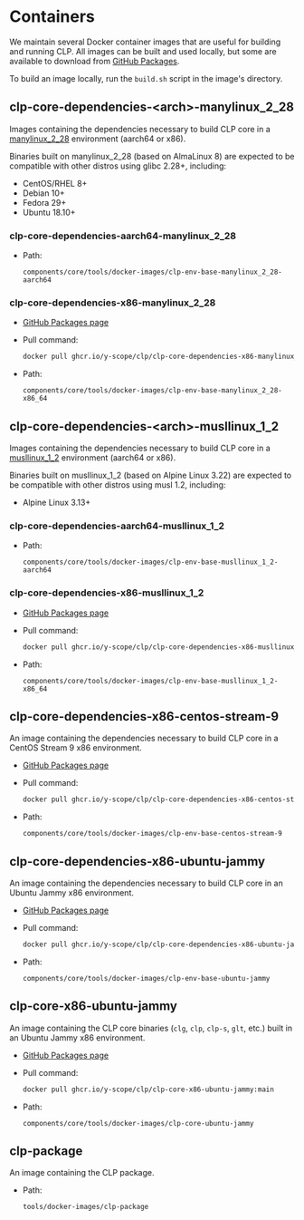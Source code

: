 # Containers

We maintain several Docker container images that are useful for building and running CLP. All images
can be built and used locally, but some are available to download from
[GitHub Packages][gh-packages].

To build an image locally, run the `build.sh` script in the image's directory.

## clp-core-dependencies-&lt;arch&gt;-manylinux_2_28

Images containing the dependencies necessary to build CLP core in a [manylinux_2_28][manylinux_2_28]
environment (aarch64 or x86).

Binaries built on manylinux_2_28 (based on AlmaLinux 8) are expected to be compatible with other
distros using glibc 2.28+, including:

* CentOS/RHEL 8+
* Debian 10+
* Fedora 29+
* Ubuntu 18.10+

### clp-core-dependencies-aarch64-manylinux_2_28

* Path:

  ```text
  components/core/tools/docker-images/clp-env-base-manylinux_2_28-aarch64
  ```

### clp-core-dependencies-x86-manylinux_2_28

* [GitHub Packages page][core-deps-manylinux_2_28-x86_64]
* Pull command:

  ```bash
  docker pull ghcr.io/y-scope/clp/clp-core-dependencies-x86-manylinux_2_28:main
  ```

* Path:

  ```text
  components/core/tools/docker-images/clp-env-base-manylinux_2_28-x86_64
  ```

## clp-core-dependencies-&lt;arch&gt;-musllinux_1_2

Images containing the dependencies necessary to build CLP core in a [musllinux_1_2][musllinux_1_2]
environment (aarch64 or x86).

Binaries built on musllinux_1_2 (based on Alpine Linux 3.22) are expected to be compatible with
other distros using musl 1.2, including:

* Alpine Linux 3.13+

### clp-core-dependencies-aarch64-musllinux_1_2

* Path:

  ```text
  components/core/tools/docker-images/clp-env-base-musllinux_1_2-aarch64
  ```

### clp-core-dependencies-x86-musllinux_1_2

* [GitHub Packages page][core-deps-musllinux_1_2-x86_64]
* Pull command:

  ```bash
  docker pull ghcr.io/y-scope/clp/clp-core-dependencies-x86-musllinux_1_2:main
  ```

* Path:

  ```text
  components/core/tools/docker-images/clp-env-base-musllinux_1_2-x86_64
  ```

## clp-core-dependencies-x86-centos-stream-9

An image containing the dependencies necessary to build CLP core in a CentOS Stream 9 x86
environment.

* [GitHub Packages page][core-deps-centos-stream-9]
* Pull command:

  ```bash
  docker pull ghcr.io/y-scope/clp/clp-core-dependencies-x86-centos-stream-9:main
  ```

* Path:

  ```text
  components/core/tools/docker-images/clp-env-base-centos-stream-9
  ```

## clp-core-dependencies-x86-ubuntu-jammy

An image containing the dependencies necessary to build CLP core in an Ubuntu Jammy x86
environment.

* [GitHub Packages page][core-deps-ubuntu-jammy]
* Pull command:

  ```bash
  docker pull ghcr.io/y-scope/clp/clp-core-dependencies-x86-ubuntu-jammy:main
  ```

* Path:

  ```text
  components/core/tools/docker-images/clp-env-base-ubuntu-jammy
  ```

## clp-core-x86-ubuntu-jammy

An image containing the CLP core binaries (`clg`, `clp`, `clp-s`, `glt`, etc.) built in an Ubuntu
Jammy x86 environment.

* [GitHub Packages page][core-ubuntu-jammy]
* Pull command:

  ```bash
  docker pull ghcr.io/y-scope/clp/clp-core-x86-ubuntu-jammy:main
  ```

* Path:

  ```text
  components/core/tools/docker-images/clp-core-ubuntu-jammy
  ```

## clp-package

An image containing the CLP package.

* Path:

  ```text
  tools/docker-images/clp-package
  ```

[core-deps-centos-stream-9]: https://github.com/y-scope/clp/pkgs/container/clp%2Fclp-core-dependencies-x86-centos-stream-9
[core-deps-manylinux_2_28-x86_64]: https://github.com/y-scope/clp/pkgs/container/clp%2Fclp-core-dependencies-x86-manylinux_2_28
[core-deps-musllinux_1_2-x86_64]: https://github.com/y-scope/clp/pkgs/container/clp%2Fclp-core-dependencies-x86-musllinux_1_2
[core-deps-ubuntu-jammy]: https://github.com/y-scope/clp/pkgs/container/clp%2Fclp-core-dependencies-x86-ubuntu-jammy
[core-ubuntu-jammy]: https://github.com/y-scope/clp/pkgs/container/clp%2Fclp-core-x86-ubuntu-jammy
[gh-packages]: https://github.com/orgs/y-scope/packages?repo_name=clp
[manylinux_2_28]: https://github.com/pypa/manylinux?tab=readme-ov-file#manylinux_2_28-almalinux-8-based
[musllinux_1_2]: https://github.com/pypa/manylinux?tab=readme-ov-file#musllinux_1_2-alpine-linux-322-based-313-compatible
